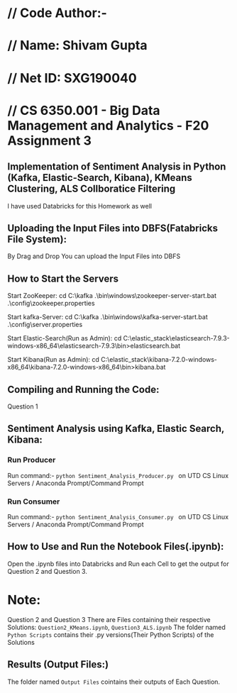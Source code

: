 # // Code Author:-
# // Name: Shivam Gupta
# // Net ID: SXG190040
# // CS 6350.001 - Big Data Management and Analytics - F20 Assignment 3

## Implementation of Sentiment Analysis in Python (Kafka, Elastic-Search, Kibana), KMeans Clustering, ALS Collboratice Filtering

I have used Databricks for this Homework as well

## Uploading the Input Files into DBFS(Fatabricks File System):
By Drag and Drop You can upload the Input Files into DBFS


## How to Start the Servers
Start ZooKeeper:
cd C:\kafka
.\bin\windows\zookeeper-server-start.bat .\config\zookeeper.properties

Start kafka-Server:
cd C:\kafka
.\bin\windows\kafka-server-start.bat .\config\server.properties

Start Elastic-Search(Run as Admin):
cd C:\elastic_stack\elasticsearch-7.9.3-windows-x86_64\elasticsearch-7.9.3\bin>elasticsearch.bat

Start Kibana(Run as Admin):
cd C:\elastic_stack\kibana-7.2.0-windows-x86_64\kibana-7.2.0-windows-x86_64\bin>kibana.bat

## Compiling and Running the Code:
Question 1
## Sentiment Analysis using Kafka, Elastic Search, Kibana:

### Run Producer
Run command:- ``` python Sentiment_Analysis_Producer.py  ``` on UTD CS Linux Servers / Anaconda Prompt/Command Prompt

### Run Consumer
Run command:- ``` python Sentiment_Analysis_Consumer.py  ``` on UTD CS Linux Servers / Anaconda Prompt/Command Prompt
        
## How to Use and Run the Notebook Files(.ipynb):
Open the .ipynb files into Databricks and Run each Cell to get the output for Question 2 and Question 3.


# Note: 
Question 2 and Question 3
There are Files containing their respective Solutions:
```Question2_KMeans.ipynb```, ```Question3_ALS.ipynb```
The folder named ```Python Scripts``` contains their .py versions(Their Python Scripts) of the Solutions

## Results (Output Files:)
The folder named ```Output Files``` cointains their outputs of Each Question.


